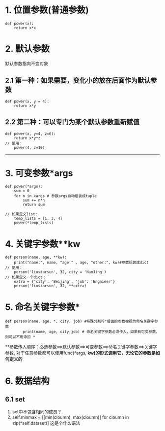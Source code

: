 # 1. 位置参数(普通参数)
```
def power(x):
	return x*x
```

# 2. 默认参数
默认参数指向不变对象

## 2.1 第一种：如果需要，变化小的放在后面作为默认参数
```
def power(x, y = 4):
	return x*y
```

## 2.2 第二种：可以专门为某个默认参数重新赋值
```
def power(x, y=4, z=6):
	return x*y*z
// 使用：
	power(4, z=10)
```
------
		
# 3. 可变参数*args
```
def power(*args):
	sum = 0
	for n in xargs # 参数args自动组装成tuple
		sum += n*n
		return sum
		
// 如果定义list:
	temp_lists = [1, 3, 4]
	power(*temp_lists) 
```


# 4. 关键字参数**kw
```
def person(name, age, **kw):
	print("name:", name, "age:" , age, "other:", kw)#参数组装成dict
// 使用：
	person('liustarsun', 32, city = 'NanJing')
// 如果定义一个dict：
	extra = {‘city’: 'Beijing', 'job': 'Engnieer'}
	person('liustarsun', 32, **extra)
```

	
# 5. 命名关键字参数*
```
def person(name, age, *, city, job) #特殊分割符*后面的参数被视为命名关键字参数
		print(name, age, city,job) # 命名关键字参数必须传入，如果有可变参数，则可以不用添加 *
```

**参数传入顺序：必选参数==>默认参数==>可变参数==>命名关键字参数==>关键字参数, 对于任意参数都可以使用func(*args, **kw)的形式调用它，无论它的参数是如何定义的**


# 6. 数据结构

## 6.1 set
1. set中不包含相同的成员？
2. self.minmax = [[min(cloumn), max(cloumn)] for cloumn in zip(*self.dataset)] 这是个什么语法


